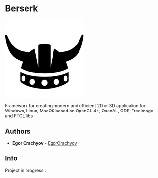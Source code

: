 # Berserk

![Logo](https://github.com/EgorOrachyov/Berserk/blob/master/Pictures/Berserk-Free-Logo.png)

Framework for creating modern and efficient 2D or 3D application for Windows, Linux, MacOS based on OpenGL 4+, OpenAL, ODE, FreeImage and FTGL libs

## Authors

* **Egor Orachyov** - [EgorOrachyov](https://github.com/EgorOrachyov)

## Info

Project in progress..
